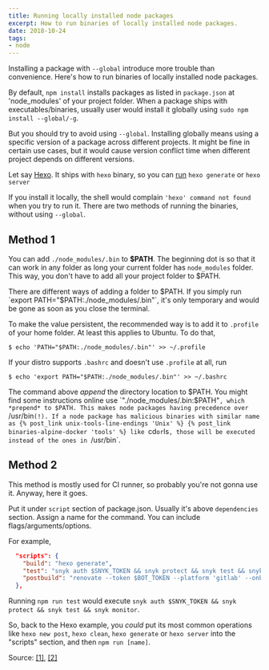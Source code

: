 ```yaml
---
title: Running locally installed node packages
excerpt: How to run binaries of locally installed node packages.
date: 2018-10-24
tags:
- node
---
```


Installing a package with `--global` introduce more trouble than convenience. Here's how to run binaries of locally installed node packages.

By default, `npm install` installs packages as listed in `package.json` at 'node_modules' of your project folder. When a package ships with executables/binaries, usually user would install it globally using `sudo npm install --global/-g`.

But you should try to avoid using `--global`. Installing globally means using a specific version of a package across different projects. It might be fine in certain use cases, but it would cause version conflict time when different project depends on different versions.

Let say [Hexo](https://hexo.io). It ships with `hexo` binary, so you can [run](https://hexo.io/docs/) `hexo generate` or `hexo server`

If you install it locally, the shell would complain `'hexo' command not found` when you try to run it. There are two methods of running the binaries, without using `--global`.

## Method 1

You can add `./node_modules/.bin` to **$PATH**. The beginning dot is so that it can work in any folder as long your current folder has `node_modules` folder. This way, you don't have to add all your project folder to $PATH.

There are different ways of adding a folder to $PATH. If you simply run `export PATH="$PATH:./node_modules/.bin"`, it's only temporary and would be gone as soon as you close the terminal.

To make the value persistent, the recommended way is to add it to `.profile` of your home folder. At least this applies to Ubuntu. To do that,

```shell
$ echo 'PATH="$PATH:./node_modules/.bin"' >> ~/.profile
```

If your distro supports `.bashrc` and doesn't use `.profile` at all, run

```shell
$ echo 'export PATH="$PATH:./node_modules/.bin"' >> ~/.bashrc
```

The command above *append* the directory location to $PATH. You might find some instructions online use `"./node_modules/.bin:$PATH"`, which *prepend* to $PATH. This makes node packages having precedence over `/usr/bin`(!). If a node package has malicious binaries with similar name as {% post_link unix-tools-line-endings 'Unix' %} {% post_link binaries-alpine-docker 'tools' %} like `cd` or `ls`, those will be executed instead of the ones in `/usr/bin`.

## Method 2

This method is mostly used for CI runner, so probably you're not gonna use it. Anyway, here it goes.

Put it under `script` section of package.json. Usually it's above `dependencies` section. Assign a name for the command. You can include flags/arguments/options.

For example,

```json
  "scripts": {
    "build": "hexo generate",
    "test": "snyk auth $SNYK_TOKEN && snyk protect && snyk test && snyk monitor",
    "postbuild": "renovate --token $BOT_TOKEN --platform 'gitlab' --onboarding false --update-lock-files false --labels 'renovate' --recreate-closed true curben/blog"
  },
```

Running `npm run test` would execute `snyk auth $SNYK_TOKEN && snyk protect && snyk test && snyk monitor`.

So, back to the Hexo example, you *could* put its most common operations like `hexo new post`, `hexo clean`, `hexo generate` or `hexo server` into the "scripts" section, and then `npm run [name]`.

Source: [[1]](https://firstdoit.com/no-need-for-globals-using-npm-dependencies-in-npm-scripts-3dfb478908?gi=850cae7e854e), [[2]](http://2ality.com/2016/01/locally-installed-npm-executables.html)
